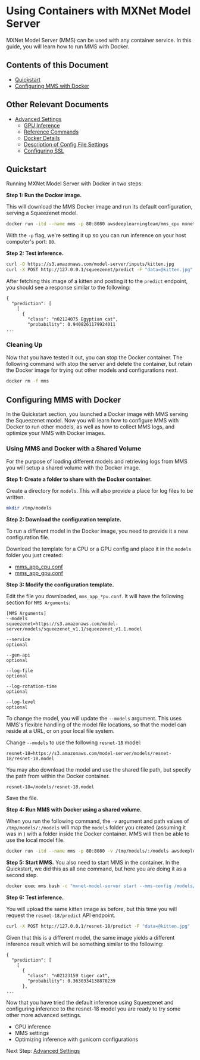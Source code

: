 # Using Containers with MXNet Model Server

MXNet Model Server (MMS) can be used with any container service. In this guide, you will learn how to run MMS with Docker.


## Contents of this Document
* [Quickstart](#quickstart)
* [Configuring MMS with Docker](#configuring-mms-with-docker)


## Other Relevant Documents
* [Advanced Settings](advanced_settings.md)
    * [GPU Inference](advanced_settings.md#gpu-inference)
    * [Reference Commands](advanced_settings.md#reference-commands)
    * [Docker Details](advanced_settings.md#docker-details)
    * [Description of Config File Settings](advanced_settings.md#description-of-config-file-settings)
    * [Configuring SSL](advanced_settings.md#configuring-ssl)

## Quickstart
Running MXNet Model Server with Docker in two steps:

**Step 1: Run the Docker image.**

This will download the MMS Docker image and run its default configuration, serving a Squeezenet model.

```bash
docker run -itd --name mms -p 80:8080 awsdeeplearningteam/mms_cpu mxnet-model-server.sh start --mms-config /mxnet_model_server/mms_app_cpu.conf
```

With the `-p` flag, we're setting it up so you can run inference on your host computer's port: `80`.

**Step 2: Test inference.**

```bash
curl -O https://s3.amazonaws.com/model-server/inputs/kitten.jpg
curl -X POST http://127.0.0.1/squeezenet/predict -F "data=@kitten.jpg"
```

After fetching this image of a kitten and posting it to the `predict` endpoint, you should see a response similar to the following:

```
{
  "prediction": [
    [
      {
        "class": "n02124075 Egyptian cat",
        "probability": 0.9408261179924011
...
```

### Cleaning Up

Now that you have tested it out, you can stop the Docker container. The following command with stop the server and delete the container, but retain the Docker image for trying out other models and configurations next.

```bash
docker rm -f mms
```

## Configuring MMS with Docker

In the Quickstart section, you launched a Docker image with MMS serving the Squeezenet model. Now you will learn how to configure MMS with Docker to run other models, as well as how to collect MMS logs, and optimize your MMS with Docker images.

### Using MMS and Docker with a Shared Volume

For the purpose of loading different models and retrieving logs from MMS you will setup a shared volume with the Docker image.


**Step 1: Create a folder to share with the Docker container.**

Create a directory for `models`. This will also provide a place for log files to be written.

```bash
mkdir /tmp/models
```

**Step 2: Download the configuration template.**

To run a different model in the Docker image, you need to provide it a new configuration file.

Download the template for a CPU or a GPU config and place it in the `models` folder you just created:
* [mms_app_cpu.conf](mms_app_cpu.conf)
* [mms_app_gpu.conf](mms_app_gpu.conf)

**Step 3: Modify the configuration template.**

Edit the file you downloaded, `mms_app_*pu.conf`. It will have the following section for `MMS Arguments`:

```
[MMS Arguments]
--models
squeezenet=https://s3.amazonaws.com/model-server/models/squeezenet_v1.1/squeezenet_v1.1.model

--service
optional

--gen-api
optional

--log-file
optional

--log-rotation-time
optional

--log-level
optional
```

To change the model, you will update the `--models` argument. This uses MMS's flexible handling of the model file locations, so that the model can reside at a URL, or on your local file system.

Change `--models` to use the following `resnet-18` model:

```
resnet-18=https://s3.amazonaws.com/model-server/models/resnet-18/resnet-18.model
```

You may also download the model and use the shared file path, but specify the path from within the Docker container.

```
resnet-18=/models/resnet-18.model
```

Save the file.

**Step 4: Run MMS with Docker using a shared volume.**

When you run the following command, the `-v` argument and path values of `/tmp/models/:/models` will map the `models` folder you created (assuming it was in ) with a folder inside the Docker container. MMS will then be able to use the local model file.

```bash
docker run -itd --name mms -p 80:8080 -v /tmp/models/:/models awsdeeplearningteam/mms_cpu
```

**Step 5: Start MMS.**
You also need to start MMS in the container. In the Quickstart, we did this as all one command, but here you are doing it as a second step.

```bash
docker exec mms bash -c "mxnet-model-server start --mms-config /models/mms_app_cpu.conf"
```

**Step 6: Test inference.**

You will upload the same kitten image as before, but this time you will request the `resnet-18/predict` API endpoint.

```bash
curl -X POST http://127.0.0.1/resnet-18/predict -F "data=@kitten.jpg"
```

Given that this is a different model, the same image yields a different inference result which will be something similar to the following:

```
{
  "prediction": [
    [
      {
        "class": "n02123159 tiger cat",
        "probability": 0.3630334138870239
      },
...
```

Now that you have tried the default inference using Squeezenet and configuring inference to the resnet-18 model you are ready to try some other more advanced settings.

* GPU inference
* MMS settings
* Optimizing inference with gunicorn configurations

Next Step: [Advanced Settings](advanced_settings.md)
